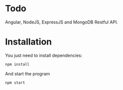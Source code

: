 # Todo

Angular, NodeJS, ExpressJS and MongoDB Restful API.

# Installation

You just need to install dependencies:

```bash
npm install
```

And start the program

```bash
npm start
```
